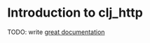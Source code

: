 # Introduction to clj_http

TODO: write [great documentation](http://jacobian.org/writing/what-to-write/)
